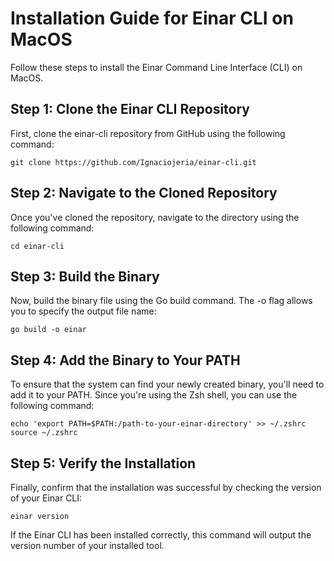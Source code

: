 # Installation Guide for Einar CLI on MacOS

Follow these steps to install the Einar Command Line Interface (CLI) on MacOS.

## Step 1: Clone the Einar CLI Repository

First, clone the einar-cli repository from GitHub using the following command:

    git clone https://github.com/Ignaciojeria/einar-cli.git

## Step 2: Navigate to the Cloned Repository

Once you've cloned the repository, navigate to the directory using the following command:

    cd einar-cli

## Step 3: Build the Binary

Now, build the binary file using the Go build command. The -o flag allows you to specify the output file name:

    go build -o einar

## Step 4: Add the Binary to Your PATH

To ensure that the system can find your newly created binary, you'll need to add it to your PATH. Since you're using the Zsh shell, you can use the following command:

    echo 'export PATH=$PATH:/path-to-your-einar-directory' >> ~/.zshrc
    source ~/.zshrc

## Step 5: Verify the Installation

Finally, confirm that the installation was successful by checking the version of your Einar CLI:

    einar version

If the Einar CLI has been installed correctly, this command will output the version number of your installed tool.
